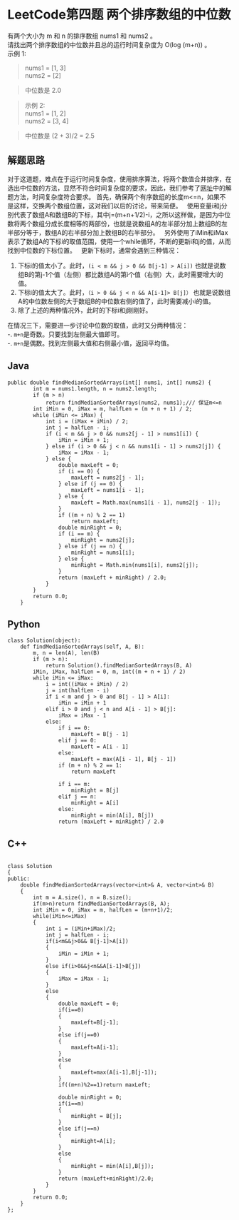 # LeetCode第四题 两个排序数组的中位数

有两个大小为 m 和 n 的排序数组 nums1 和 nums2 。  
请找出两个排序数组的中位数并且总的运行时间复杂度为 O(log (m+n)) 。  
示例 1:  
> nums1 = [1, 3]  
> nums2 = [2]  
  
> 中位数是 2.0  
 
> 示例 2:  
> nums1 = [1, 2]  
> nums2 = [3, 4]  

> 中位数是 (2 + 3)/2 = 2.5  

## 解题思路
对于这道题，难点在于运行时间复杂度，使用排序算法，将两个数值合并排序，在选出中位数的方法，显然不符合时间复杂度的要求，因此，我们参考了[网址](https://leetcode.com/articles/median-of-two-sorted-arrays/)中的解题方法，时间复杂度符合要求。
首先，确保两个有序数组的长度m<=n，如果不是这样，交换两个数组位置，这对我们以后的讨论，带来简便。  
使用变量i和j分别代表了数组A和数组B的下标，其中j=(m+n+1/2)-i，之所以这样做，是因为中位数将两个数组分成长度相等的两部份，也就是说数组A的左半部分加上数组B的左半部分等于，数组A的右半部分加上数组B的右半部分。  
另外使用了iMin和iMax表示了数组A的下标i的取值范围，使用一个while循环，不断的更新i和j的值，从而找到中位数的下标位置。  
更新下标时，通常会遇到三种情况：  
1. 下标i的值太小了。此时，`(i < m && j > 0 && B[j-1] > A[i])` 也就是说数组B的第j-1个值（左侧）都比数组A的第i个值（右侧）大，此时需要增大i的值。  
2. 下标i的值太大了。此时，`（i > 0 && j < n && A[i-1]> B[j]）` 也就是说数组A的中位数左侧的大于数组B的中位数右侧的值了，此时需要减小i的值。  
3. 除了上述的两种情况外，此时的下标i和j刚刚好。  

在情况三下，需要进一步讨论中位数的取值，此时又分两种情况：  
-. `m+n`是奇数。只要找到左侧最大值即可。    
-. `m+n`是偶数。找到左侧最大值和右侧最小值，返回平均值。    


## Java
```
public double findMedianSortedArrays(int[] nums1, int[] nums2) {
		int m = nums1.length, n = nums2.length;
		if (m > n)
			return findMedianSortedArrays(nums2, nums1);/// 保证m<=n
		int iMin = 0, iMax = m, halfLen = (m + n + 1) / 2;
		while (iMin <= iMax) {
			int i = (iMax + iMin) / 2;
			int j = halfLen - i;
			if (i < m && j > 0 && nums2[j - 1] > nums1[i]) {
				iMin = iMin + 1;
			} else if (i > 0 && j < n && nums1[i - 1] > nums2[j]) {
				iMax = iMax - 1;
			} else {
				double maxLeft = 0;
				if (i == 0) {
					maxLeft = nums2[j - 1];
				} else if (j == 0) {
					maxLeft = nums1[i - 1];
				} else {
					maxLeft = Math.max(nums1[i - 1], nums2[j - 1]);
				}
				if ((m + n) % 2 == 1)
					return maxLeft;
				double minRight = 0;
				if (i == m) {
					minRight = nums2[j];
				} else if (j == n) {
					minRight = nums1[i];
				} else {
					minRight = Math.min(nums1[i], nums2[j]);
				}
				return (maxLeft + minRight) / 2.0;
			}
		}
		return 0.0;
	}
```
## Python
```
class Solution(object):
    def findMedianSortedArrays(self, A, B):
        m, n = len(A), len(B)
        if (m > n):
            return Solution().findMedianSortedArrays(B, A)
        iMin, iMax, halfLen = 0, m, int((m + n + 1) / 2)
        while iMin <= iMax:
            i = int((iMax + iMin) / 2)
            j = int(halfLen - i)
            if i < m and j > 0 and B[j - 1] > A[i]:
                iMin = iMin + 1
            elif i > 0 and j < n and A[i - 1] > B[j]:
                iMax = iMax - 1
            else:
                if i == 0:
                    maxLeft = B[j - 1]
                elif j == 0:
                    maxLeft = A[i - 1]
                else:
                    maxLeft = max(A[i - 1], B[j - 1])
                if (m + n) % 2 == 1:
                    return maxLeft

                if i == m:
                    minRight = B[j]
                elif j == n:
                    minRight = A[i]
                else:
                    minRight = min(A[i], B[j])
                return (maxLeft + minRight) / 2.0
```
## C++ 
```

class Solution
{
public:
    double findMedianSortedArrays(vector<int>& A, vector<int>& B)
    {
        int m = A.size(), n = B.size();
        if(m>n)return findMedianSortedArrays(B, A);
        int iMin = 0, iMax = m, halfLen = (m+n+1)/2;
        while(iMin<=iMax)
        {
            int i = (iMin+iMax)/2;
            int j = halfLen - i;
            if(i<m&&j>0&& B[j-1]>A[i])
            {
                iMin = iMin + 1;
            }
            else if(i>0&&j<n&&A[i-1]>B[j])
            {
                iMax = iMax - 1;
            }
            else
            {
                double maxLeft = 0;
                if(i==0)
                {
                    maxLeft=B[j-1];
                }
                else if(j==0)
                {
                    maxLeft=A[i-1];
                }
                else
                {
                    maxLeft=max(A[i-1],B[j-1]);
                }
                if((m+n)%2==1)return maxLeft;

                double minRight = 0;
                if(i==m)
                {
                    minRight = B[j];
                }
                else if(j==n)
                {
                    minRight=A[i];
                }
                else
                {
                    minRight = min(A[i],B[j]);
                }
                return (maxLeft+minRight)/2.0;
            }
        }
        return 0.0;
    }
};
```
